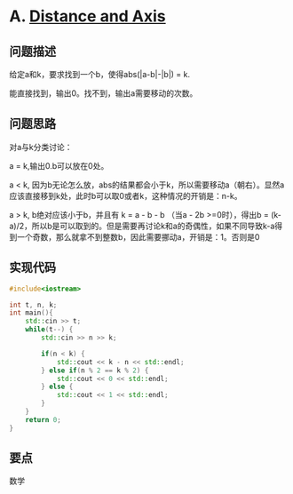 # A. [Distance and Axis](https://codeforces.com/problemset/problem/1401/A)

## 问题描述

给定a和k，要求找到一个b，使得abs(|a-b|-|b|) = k.



能直接找到，输出0。找不到，输出a需要移动的次数。

## 问题思路

对a与k分类讨论：

a = k,输出0.b可以放在0处。

a < k, 因为b无论怎么放，abs的结果都会小于k，所以需要移动a（朝右）。显然a应该直接移到k处，此时b可以取0或者k，这种情况的开销是：n-k。

a > k, b绝对应该小于b，并且有 k = a - b - b （当a - 2b >=0时），得出b = (k-a)/2，所以b是可以取到的。但是需要再讨论k和a的奇偶性，如果不同导致k-a得到一个奇数，那么就拿不到整数b，因此需要挪动a，开销是：1。否则是0



## 实现代码

```c++
#include<iostream>

int t, n, k;
int main(){
	std::cin >> t;
	while(t--) {
		std::cin >> n >> k;

		if(n < k) {
			std::cout << k - n << std::endl;
		} else if(n % 2 == k % 2) {
			std::cout << 0 << std::endl;
		} else {
            std::cout << 1 << std::endl;
		}
	}
	return 0;
} 
```



## 要点

数学
